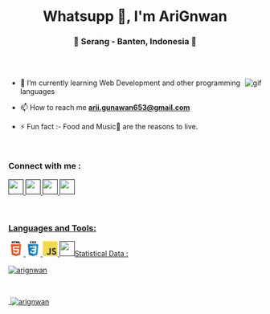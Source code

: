 <h1 align="center">Whatsupp 👋, I'm AriGnwan</h1>
<h3 align="center">📍 Serang - Banten, Indonesia 📍</h3>

<br>
<br>

<p>
    <img align="right" src="https://i.ibb.co/4P2DKJ0/animation-500-kxa883sd.gif" alt="gif" />
</p>

- 🌱 I’m currently learning Web Development and other programming languages

- 📫 How to reach me **arii.gunawan653@gmail.com**

- ⚡ Fun fact :- Food and Music🎵 are the reasons to live.

<br>

<h3 align="left">Connect with me :</h3>
<p align="left">
    <!-- instagram -->
    <a href="" target="_blank">
    <img height="30" width="30" src="https://img.icons8.com/fluency/344/instagram-new.png">
    <!-- twitter -->
    <a href="" target="_blank">
    <img height="30" width="30" src="https://img.icons8.com/fluency/344/twitter.png">
    <!-- linkedin -->
    <a href="" target="_blank">
    <img height="30" width="30" src="https://img.icons8.com/color/344/linkedin-circled.png">
    <!-- mail -->
    <a href="" target="_blank">
    <img height="30" width="30" src="https://img.icons8.com/color/344/gmail-new.png">
</p>

<br>

<h3 align="left">Languages and Tools:</h3>
<p align="left">
    <!-- HTML -->
    <a href="" targe="_blank">
        <img height="30" width="30" src="https://raw.githubusercontent.com/devicons/devicon/master/icons/html5/html5-original-wordmark.svg">
    </a>
    <!-- css -->
    <a href="" targe="_blank">
        <img height="30" width="30" src="https://raw.githubusercontent.com/devicons/devicon/master/icons/css3/css3-original-wordmark.svg">
    </a>
    <!-- js -->
    <a href="" targe="_blank">
        <img height="30" width="30" src="https://raw.githubusercontent.com/devicons/devicon/master/icons/javascript/javascript-original.svg">
    </a>
    <!-- react -->
    <a href="" targe="_blank">
        <img height="30" width="30" src="https://github.com/abdoachhoubi/abdoachhoubi/blob/main/svgs/react.svg>
    </a>
</p>

<br>

<h3 alignt="left">Statistical Data :</h3>
<p>
    <img align="center"
    src="https://github-readme-stats.vercel.app/api/top-langs?username=arignwan&show_icons=true&locale=en&bg_color=0d1117&text_color=ffffff&layout=compact"
    alt="arignwan"
    bg_color=#808080/>
</p>

<br>

<p>
    &nbsp;<img align="center" src="https://github-readme-stats.vercel.app/api?username=arignwan&show_icons=true&locale=en&bg_color=0d1117&text_color=ffffff&repo=convoychat"
    alt="arignwan" />
</p>
